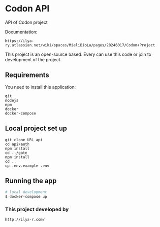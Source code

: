 # Codon API
API of Codon project

Documentation:
```
https://ilya-ry.atlassian.net/wiki/spaces/MieliBioLa/pages/28246017/Codon+Project
```

This project is an open-source based. Every can use this code or join to development of the project.

## Requirements
You need to install this application:
```
git
nodejs
npm
docker
docker-compose
```


## Local project set up
```
git clone URL api
cd api/auth
npm install
cd ../gate
npm install
cd ..
cp .env.example .env
```

## Running the app

```bash
# local development
$ docker-compose up
```
### This project developed by
```
http://ilya-r.com/
```
